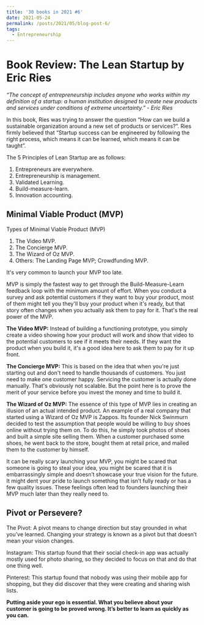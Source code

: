 ```yaml
---
title: '30 books in 2021 #6'
date: 2021-05-24
permalink: /posts/2021/05/blog-post-6/
tags:
  - Entrepreneurship
---
```

Book Review: The Lean Startup by Eric Ries
======
*“The concept of entrepreneurship includes anyone who works within my definition of a startup: a human institution designed to create new products and services under conditions of extreme uncertainty.” - Eric Ries*

In this book, Ries was trying to answer the question “How can we build a sustainable organization around a new set of products or services?”.  Ries firmly believed that “Startup success can be engineered by following the right process, which means it can be learned, which means it can be taught”.

The 5 Principles of Lean Startup are as follows:
1. Entrepreneurs are everywhere.
2. Entrepreneurship is management.
3. Validated Learning.
4. Build-measure-learn.
5. Innovation accounting.

Minimal Viable Product (MVP)
------
Types of Minimal Viable Product (MVP)
1. The Video MVP.
2. The Concierge MVP.
3. The Wizard of Oz MVP.
4. Others: The Landing Page MVP; Crowdfunding MVP.


It's very common to launch your MVP too late.

MVP is simply the fastest way to get through the Build-Measure-Learn feedback loop with the minimum amount of effort. When you conduct a survey and ask potential customers if they want to buy your product, most of them might tell you they'll buy your product when it's ready, but that story often changes when you actually ask them to pay for it. That's the real power of the MVP.  

**The Video MVP:** Instead of building a functioning prototype, you simply create a video showing how your product will work and show that video to the potential customers to see if it meets their needs. If they want the product when you build it, it's a good idea here to ask them to pay for it up front.

**The Concierge MVP:** This is based on the idea that when you're just starting out and don't need to handle thousands of customers. You just need to make one customer happy. Servicing the customer is actually done manually. That's obviously not scalable. But the point here is to prove the merit of your service before you invest the money and time to build it. 

**The Wizard of Oz MVP:** The essence of this type of MVP lies in creating an illusion of an actual intended product. An example of a real company that started using a Wizard of Oz MVP is Zappos. Its founder Nick Swinmurn decided to test the assumption that people would be willing to buy shoes online without trying them on. To do this, he simply took photos of shoes and built a simple site selling them. When a customer purchased some shoes, he went back to the store, bought them at retail price, and mailed them to the customer by himself.


It can be really scary launching your MVP, you might be scared that someone is going to steal your idea, you might be scared that it is embarrassingly simple and doesn’t showcase your true vision for the future. It might dent your pride to launch something that isn’t fully ready or has a few quality issues. These feelings often lead to founders launching their MVP much later than they really need to.

Pivot or Persevere?
-----

The Pivot: A pivot means to change direction but stay grounded in what you’ve learned. Changing your strategy is known as a pivot but that doesn’t mean your vision changes.  

Instagram: This startup found that their social check-in app was actually mostly used for photo sharing, so they decided to focus on that and do that one thing well. 

Pinterest: This startup found that nobody was using their mobile app for shopping, but they did discover that they were creating and sharing wish lists. 


**Putting aside your ego is essential. What you believe about your customer is going to be proved wrong. It’s better to learn as quickly as you can.**

